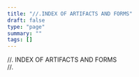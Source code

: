 ```yaml
---
title: "//.INDEX OF ARTIFACTS AND FORMS"
draft: false
type: "page"
summary: ""
tags: []
---
```

//. INDEX OF ARTIFACTS AND FORMS  
//. 